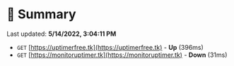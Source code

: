 # 📖 Summary
Last updated: **5/14/2022, 3:04:11 PM**

- `GET` [https://uptimerfree.tk](https://uptimerfree.tk) - **Up** (396ms)
- `GET` [https://monitoruptimer.tk](https://monitoruptimer.tk) - **Down** (31ms)
